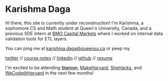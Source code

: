 <style>
  h1 a {display: none;}
  .container-lg {min-width: 200px; max-width: 880px; padding: 45px;}
</style>

# Karishma Daga

Hi there, this site is currently under reconstruction! I'm Karishma, a sophomore CS and Math student at Queen's University, Canada, and a previous SDE intern at [BMO Capital Markets](https://www.bmocm.com/) where I worked on internal data validation tools for ETL layers.

You can ping me at karishma.daga@queensu.ca or peep my

[twitter](https://twitter.com/karishmadagaa)
//
[course notes](http://karishmadaga.com/course-notes)
//
[linkedin](https://www.linkedin.com/in/karishma-daga/)
//
[github](https://github.com/KarishmaDaga)
//
[resume](https://drive.google.com/open?id=10sPHmk2PBIbAKSIlKT7CxfAwqCdq6vy-)

I'm excited to be attending ~~[Starcon](https://starcon.io/)~~, [MakeHarvard](http://makeharvard.io/), [SheHacks](http://shehacks.io/), and [WeCode@Harvard](http://www.wecodeharvard.com/) in the next few months! 

